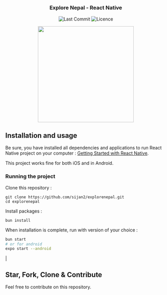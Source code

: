 <h1 align="center">
<h3 align="center">
	Explore Nepal - React Native
</h3>

<p align="center">
	<img alt="Last Commit" src="https://img.shields.io/github/last-commit/sijan2/explorenepal.svg?style=flat-square">
	<img alt="Licence" src="https://img.shields.io/github/license/sijan2/explorenepal.svg?style=flat-square">
</p>

<p align="center">
	<img src="https://github.com/sijan2/explorenepal/blob/main/preview/preview.gif" width="300">
</p>








## Installation and usage

Be sure, you have installed all dependencies and applications to run React Native project on your computer : [Getting Started with React Native](https://facebook.github.io/react-native/docs/getting-started).

This project works fine for both iOS and in Android.


### Running the project

Clone this repository :

```
git clone https://github.com/sijan2/explorenepal.git
cd explorenepal
```

Install packages :

```
bun install
```

When installation is complete, run with version of your choice :

```bash
bun start
# or for android
expo start --android
```

|

## Star, Fork, Clone & Contribute

Feel free to contribute on this repository.
